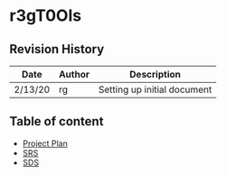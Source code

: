 # r3gT0Ols

## Revision History
| Date | Author | Description | 
| -- | -- | -- |
| 2/13/20 | rg | Setting up initial document | 

## Table of content

* [Project Plan](https://github.com/ryangurn/cis422-project2/wiki/Project-Plan)
* [SRS](https://github.com/ryangurn/cis422-project2/wiki/Software-Requirements-Specification)
* [SDS](https://github.com/ryangurn/cis422-project2/wiki/Software-Design-Specification)